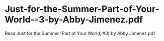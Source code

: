 # Just-for-the-Summer-Part-of-Your-World--3-by-Abby-Jimenez.pdf
Read Just for the Summer (Part of Your World, #3) by Abby Jimenez pdf
